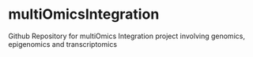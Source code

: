 # multiOmicsIntegration
Github Repository for multiOmics Integration project involving genomics, epigenomics and transcriptomics
